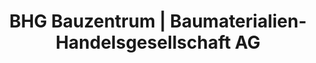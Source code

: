 ---
title: "BHG Bauzentrum | Baumaterialien-Handelsgesellschaft AG"
url: /kulmbach/bhg-bauzentrum-baumaterialien-handelsgesellschaft-ag/
shop: Baustoffe
---